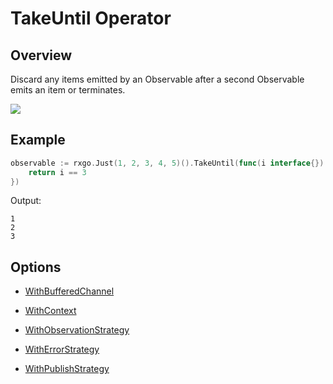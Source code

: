 # TakeUntil Operator

## Overview

Discard any items emitted by an Observable after a second Observable emits an item or terminates.

![](http://reactivex.io/documentation/operators/images/takeUntil.png)

## Example

```go
observable := rxgo.Just(1, 2, 3, 4, 5)().TakeUntil(func(i interface{}) bool {
	return i == 3
})
```

Output:

```
1
2
3
```

## Options

* [WithBufferedChannel](options.md#withbufferedchannel)

* [WithContext](options.md#withcontext)

* [WithObservationStrategy](options.md#withobservationstrategy)

* [WithErrorStrategy](options.md#witherrorstrategy)

* [WithPublishStrategy](options.md#withpublishstrategy)